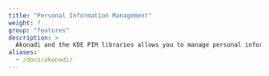 ```yaml
---
title: "Personal Information Management"
weight: 7
group: "features"
description: >
  Akonadi and the KDE PIM libraries allows you to manage personal information coming from multiple sources efficiently.
aliases:
  - /docs/akonadi/
---
```



